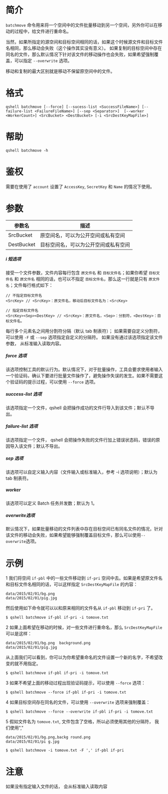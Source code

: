 # 简介
`batchmove` 命令用来将一个空间中的文件批量移动到另一个空间，另外你可以在移动的过程中，给文件进行重命名。

当然，如果所指定的源空间和目标空间相同的话，如果这个时候源文件和目标文件名相同，那么移动会失败（这个操作其实没有意义）。
如果复制的目标空间中存在同名的文件，那么默认情况下针对该文件的移动操作也会失败，如果希望强制覆盖，可以指定 `--overwrite` 选项。

移动和复制的最大区别就是移动不保留原空间中的文件。

# 格式
```
qshell batchmove [--force] [--sucess-list <SuccessFileName>] [--failure-list <FailureFileName>] [--sep <Separator>]  [--worker <WorkerCount>] <SrcBucket> <DestBucket> [-i <SrcDestKeyMapFile>]
```

# 帮助
```
qshell batchmove -h
```

# 鉴权
需要在使用了 `account` 设置了 `AccessKey`, `SecretKey` 和 `Name` 的情况下使用。

# 参数
|    参数名  |             描述                   |
|------------|------------------------------------|
| SrcBucket  |原空间名，可以为公开空间或私有空间  |
| DestBucket |目标空间名，可以为公开空间或私有空间|

##### i 短选项
接受一个文件参数，文件内容每行包含 `原文件名` 和 `目标文件名`；如果你希望 `目标文件名` 和 `原文件名` 相同的话，也可以不指定 `目标文件名`，那么这一行就是只有 `原文件名`；文件每行格式如下：
```
// 不指定目标文件名
<SrcKey> // <SrcKey>：原文件名，移动后目标文件名为：<SrcKey>

// 指定目标文件名
<SrcKey><Sep><DestKey> // <SrcKey>：原文件名，<Sep>：分割符，<DestKey>：目标文件名。
```
每行多个元素名之间用分割符分隔（默认 tab 制表符）； 如果需要自定义分割符，可以使用 `-F` 或 `--sep` 选项指定自定义的分隔符。
如果没有通过该选项指定该文件参数， 从标准输入读取内容。

##### force 选项
该选项控制工具的默认行为。默认情况下，对于批量操作，工具会要求使用者输入一个验证码，确认下要进行批量文件操作了，避免操作失误的发生。如果不需要这个验证码的提示过程，可以使用 `--force` 选项。

##### success-list 选项
该选项指定一个文件，qshell 会把操作成功的文件行导入到该文件；默认不导出。

##### failure-list 选项
该选项指定一个文件， qshell 会把操作失败的文件行加上错误状态码，错误的原因导入该文件；默认不导出。

##### sep 选项
该选项可以自定义输入内容（文件输入或标准输入，参考 -i 选项说明）；默认为 tab 制表符。

##### worker
该选项可以定义 Batch 任务并发数；默认为 1。

##### overwrite选项
默认情况下，如果批量移动的文件列表中存在目标空间已有同名文件的情况，针对该文件的移动会失败，如果希望能够强制覆盖目标文件，那么可以使用`--overwrite`选项。

# 示例
1 我们将空间 `if-pbl` 中的一些文件移动到 `if-pri` 空间中去。如果是希望原文件名和目标文件名相同的话，可以这样指定 `SrcDestKeyMapFile` 的内容：
```
data/2015/02/01/bg.png
data/2015/02/01/pig.jpg
```

然后使用如下命令就可以以和原来相同的文件名从 `if-pbl` 移动到 `if-pri` 了。
```
$ qshell batchmove if-pbl if-pri -i tomove.txt
```

2 如果上面希望在移动的时候，对一些文件进行重命名，那么 `SrcDestKeyMapFile` 可以是这样：
```
data/2015/02/01/bg.png	background.png
data/2015/02/01/pig.jpg
```

从上面我们可以看到，你可以为你希望重命名的文件设置一个新的名字，不希望改变的就不用指定。
```
$ qshell batchmove if-pbl if-pri -i tomove.txt
```

3 如果不希望上面的移动过程出现验证码提示，可以使用 `--force` 选项：
```
$ qshell batchmove --force if-pbl if-pri -i tomove.txt
```

4 如果目标空间存在同名的文件，可以使用 `--overwrite` 选项来强制覆盖：
```
$ qshell batchmove --force --overwrite if-pbl if-pri -i tomove.txt
```

5 假如文件名为 `tomove.txt`, 文件包含了空格，所以必须使用其他的分隔符， 我们使用","
```
data/2015/02/01/bg.png,backg round.png
data/2015/02/01/pi g.jpg
```

```
$ qshell batchmove -i tomove.txt -F ',' if-pbl if-pri
```

# 注意
如果没有指定输入文件的话， 会从标准输入读取内容
